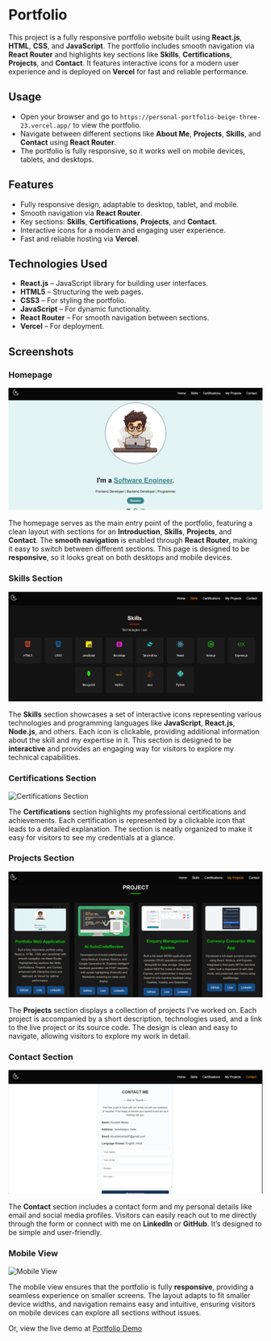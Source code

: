 # Portfolio
This project is a fully responsive portfolio website built using **React.js**, **HTML**, **CSS**, and **JavaScript**. The portfolio includes smooth navigation via **React Router** and highlights key sections like **Skills**, **Certifications**, **Projects**, and **Contact**. It features interactive icons for a modern user experience and is deployed on **Vercel** for fast and reliable performance.


## Usage

- Open your browser and go to `https://personal-portfolio-beige-three-23.vercel.app/` to view the portfolio.
- Navigate between different sections like **About Me**, **Projects**, **Skills**, and **Contact** using **React Router**.
- The portfolio is fully responsive, so it works well on mobile devices, tablets, and desktops.

## Features

- Fully responsive design, adaptable to desktop, tablet, and mobile.
- Smooth navigation via **React Router**.
- Key sections: **Skills**, **Certifications**, **Projects**, and **Contact**.
- Interactive icons for a modern and engaging user experience.
- Fast and reliable hosting via **Vercel**.

## Technologies Used

- **React.js** – JavaScript library for building user interfaces.
- **HTML5** – Structuring the web pages.
- **CSS3** – For styling the portfolio.
- **JavaScript** – For dynamic functionality.
- **React Router** – For smooth navigation between sections.
- **Vercel** – For deployment.
## Screenshots

### Homepage
![Homepage](public/Images/homepages.png)

The homepage serves as the main entry point of the portfolio, featuring a clean layout with sections for an **Introduction**, **Skills**, **Projects**, and **Contact**. The **smooth navigation** is enabled through **React Router**, making it easy to switch between different sections. This page is designed to be **responsive**, so it looks great on both desktops and mobile devices.

### Skills Section
![Skills Section](public/Images/skills.png)

The **Skills** section showcases a set of interactive icons representing various technologies and programming languages like **JavaScript**, **React.js**, **Node.js**, and others. Each icon is clickable, providing additional information about the skill and my expertise in it. This section is designed to be **interactive** and provides an engaging way for visitors to explore my technical capabilities.

### Certifications Section
![Certifications Section](assets/public/certficate.png)

The **Certifications** section highlights my professional certifications and achievements. Each certification is represented by a clickable icon that leads to a detailed explanation. The section is neatly organized to make it easy for visitors to see my credentials at a glance.

### Projects Section
![Projects Section](public/Images/projects.png)

The **Projects** section displays a collection of projects I’ve worked on. Each project is accompanied by a short description, technologies used, and a link to the live project or its source code. The design is clean and easy to navigate, allowing visitors to explore my work in detail.

### Contact Section
![Contact Section](public/Images/contact.png)

The **Contact** section includes a contact form and my personal details like email and social media profiles. Visitors can easily reach out to me directly through the form or connect with me on **LinkedIn** or **GitHub**. It’s designed to be simple and user-friendly.

### Mobile View
![Mobile View](assets/public/Images/59004759-f2bc-4483-9316-d4d4139024fa.jpg)

The mobile view ensures that the portfolio is fully **responsive**, providing a seamless experience on smaller screens. The layout adapts to fit smaller device widths, and navigation remains easy and intuitive, ensuring visitors on mobile devices can explore all sections without issues.

Or, view the live demo at [Portfolio Demo](https://personal-portfolio-beige-three-23.vercel.app/)

